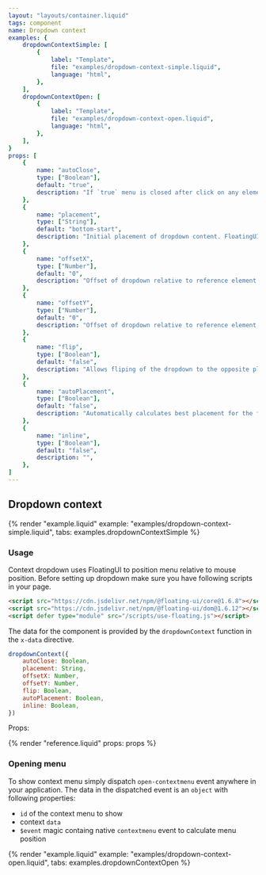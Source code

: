 ```yaml
---
layout: "layouts/container.liquid"
tags: component
name: Dropdown context
examples: {
    dropdownContextSimple: [
        {
            label: "Template",
            file: "examples/dropdown-context-simple.liquid",
            language: "html",
        },
    ],
    dropdownContextOpen: [
        {
            label: "Template",
            file: "examples/dropdown-context-open.liquid",
            language: "html",
        },
    ],
}
props: [
    {
        name: "autoClose",
        type: ["Boolean"],
        default: "true",
        description: "If `true` menu is closed after click on any element inside.",
    },
    {
        name: "placement",
        type: ["String"],
        default: "bottom-start",
        description: "Initial placement of dropdown content. FloatingUI option, see documentation for examples and usage.",
    },
    {
        name: "offsetX",
        type: ["Number"],
        default: "0",
        description: "Offset of dropdown relative to reference element. FloatingUI option, see documentation for examples and usage.",
    },
    {
        name: "offsetY",
        type: ["Number"],
        default: "0",
        description: "Offset of dropdown relative to reference element. FloatingUI option, see documentation for examples and usage.",
    },
    {
        name: "flip",
        type: ["Boolean"],
        default: "false",
        description: "Allows fliping of the dropdown to the opposite placement if outside of current view. FloatingUI option, see documentation for examples and usage.",
    },
    {
        name: "autoPlacement",
        type: ["Boolean"],
        default: "false",
        description: "Automatically calculates best placement for the floating element. FloatingUI option, see documentation for examples and usage.",
    },
    {
        name: "inline",
        type: ["Boolean"],
        default: "false",
        description: "",
    },
]
---
```

## Dropdown context

{% render "example.liquid" example: "examples/dropdown-context-simple.liquid", tabs: examples.dropdownContextSimple %}

### Usage

Context dropdown uses FloatingUI to position menu relative to mouse position. Before setting up dropdown make sure you have following scripts in your page.

```html
<script src="https://cdn.jsdelivr.net/npm/@floating-ui/core@1.6.8"></script>
<script src="https://cdn.jsdelivr.net/npm/@floating-ui/dom@1.6.12"></script>
<script defer type="module" src="/scripts/use-floating.js"></script>
```

The data for the component is provided by the `dropdownContext` function in the `x-data` directive.

```javascript
dropdownContext({
    autoClose: Boolean,
    placement: String,
    offsetX: Number,
    offsetY: Number,
    flip: Boolean,
    autoPlacement: Boolean,
    inline: Boolean,
})
```
Props:

{% render "reference.liquid" props: props %}

### Opening menu

To show context menu simply dispatch `open-contextmenu` event anywhere in your application. The data in the dispatched event is an `object` with following properties:
- `id` of the context menu to show
- context `data`
- `$event` magic containg native `contextmenu` event to calculate menu position

{% render "example.liquid" example: "examples/dropdown-context-open.liquid", tabs: examples.dropdownContextOpen %}
